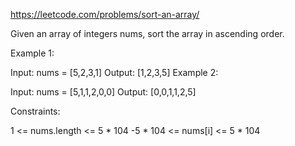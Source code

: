 https://leetcode.com/problems/sort-an-array/

Given an array of integers nums, sort the array in ascending order.

 

Example 1:

Input: nums = [5,2,3,1]
Output: [1,2,3,5]
Example 2:

Input: nums = [5,1,1,2,0,0]
Output: [0,0,1,1,2,5]
 

Constraints:

1 <= nums.length <= 5 * 104
-5 * 104 <= nums[i] <= 5 * 104
